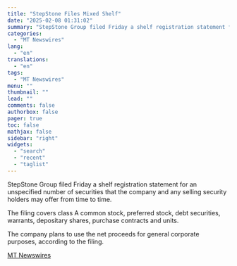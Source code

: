 ```yaml
---
title: "StepStone Files Mixed Shelf"
date: "2025-02-08 01:31:02"
summary: "StepStone Group filed Friday a shelf registration statement for an unspecified number of securities that the company and any selling security holders may offer from time to time. The filing covers class A common stock, preferred stock, debt securities, warrants, depositary shares, purchase contracts and units. The company plans to..."
categories:
  - "MT Newswires"
lang:
  - "en"
translations:
  - "en"
tags:
  - "MT Newswires"
menu: ""
thumbnail: ""
lead: ""
comments: false
authorbox: false
pager: true
toc: false
mathjax: false
sidebar: "right"
widgets:
  - "search"
  - "recent"
  - "taglist"
---
```


StepStone Group filed Friday a shelf registration statement for an unspecified number of securities that the company and any selling security holders may offer from time to time.

The filing covers class A common stock, preferred stock, debt securities, warrants, depositary shares, purchase contracts and units.

The company plans to use the net proceeds for general corporate purposes, according to the filing.

[MT Newswires](https://www.tradingview.com/news/mtnewswires.com:20250207:A3312859:0/)
